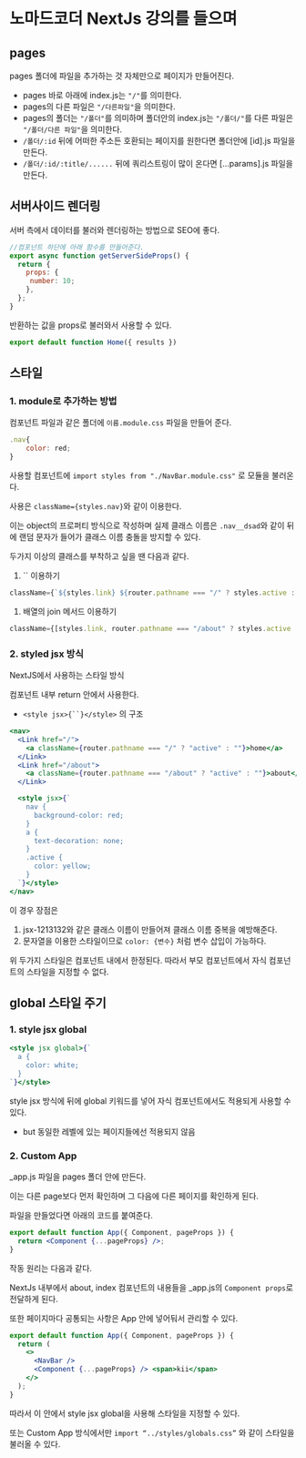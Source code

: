 # 노마드코더 NextJs 강의를 들으며

## pages

pages 폴더에 파일을 추가하는 것 자체만으로 페이지가 만들어진다.

- pages 바로 아래에 index.js는 `"/"`를 의미한다.
- pages의 다른 파일은 `"/다른파일"`을 의미한다.
- pages의 폴더는 `"/폴더"`를 의미하며 폴더안의 index.js는 `"/폴더/"`를 다른 파일은 `"/폴더/다른 파일"`을 의미한다.
- `/폴더/:id` 뒤에 어떠한 주소든 호환되는 페이지를 원한다면 폴더안에 [id].js 파일을 만든다.
- `/폴더/:id/:title/......` 뒤에 쿼리스트링이 많이 온다면 [...params].js 파일을 만든다.

## 서버사이드 렌더링

서버 측에서 데이터를 불러와 렌더링하는 방법으로 SEO에 좋다.

```jsx
//컴포넌트 하단에 아래 함수를 만들어준다.
export async function getServerSideProps() {
  return {
    props: {
     number: 10;
    },
  };
}
```

반환하는 값을 props로 불러와서 사용할 수 있다.

```jsx
export default function Home({ results })
```

## 스타일

### 1. module로 추가하는 방법

컴포넌트 파일과 같은 폴더에 `이름.module.css` 파일을 만들어 준다.

```jsx
.nav{
	color: red;
}
```

사용할 컴포넌트에 `import styles from "./NavBar.module.css"` 로 모듈을 불러온다.

사용은 `className={styles.nav}`와 같이 이용한다.

이는 object의 프로퍼티 방식으로 작성하며 실제 클래스 이름은 `.nav__dsad`와 같이 뒤에 랜덤 문자가 들어가 클래스 이름 충돌을 방지할 수 있다.

두가지 이상의 클래스를 부착하고 싶을 땐 다음과 같다.

1. `` 이용하기

```jsx
className={`${styles.link} ${router.pathname === "/" ? styles.active : ""}`
```

1. 배열의 join 메서드 이용하기

```jsx
className={[styles.link, router.pathname === "/about" ? styles.active : ""].join(" ")}
```

### 2. styled jsx 방식

NextJS에서 사용하는 스타일 방식

컴포넌트 내부 return 안에서 사용한다.

- ` <style jsx>{``}</style> ` 의 구조

```jsx
<nav>
  <Link href="/">
    <a className={router.pathname === "/" ? "active" : ""}>home</a>
  </Link>
  <Link href="/about">
    <a className={router.pathname === "/about" ? "active" : ""}>about</a>
  </Link>

  <style jsx>{`
    nav {
      background-color: red;
    }
    a {
      text-decoration: none;
    }
    .active {
      color: yellow;
    }
  `}</style>
</nav>
```

이 경우 장점은

1.  jsx-1213132와 같은 클래스 이름이 만들어져 클래스 이름 중복을 예방해준다.
2.  문자열을 이용한 스타일이므로 `color: {변수}` 처럼 변수 삽입이 가능하다.

위 두가지 스타일은 컴포넌트 내에서 한정된다. 따라서 부모 컴포넌트에서 자식 컴포넌트의 스타일을 지정할 수 없다.

## global 스타일 주기

### 1. style jsx global

```jsx
<style jsx global>{`
  a {
    color: white;
  }
`}</style>
```

style jsx 방식에 뒤에 global 키워드를 넣어 자식 컴포넌트에서도 적용되게 사용할 수 있다.

- but 동일한 레벨에 있는 페이지들에선 적용되지 않음

### 2. Custom App

\_app.js 파일을 pages 폴더 안에 만든다.

이는 다른 page보다 먼저 확인하며 그 다음에 다른 페이지를 확인하게 된다.

파일을 만들었다면 아래의 코드를 붙여준다.

```jsx
export default function App({ Component, pageProps }) {
  return <Component {...pageProps} />;
}
```

작동 원리는 다음과 같다.

NextJs 내부에서 about, index 컴포넌트의 내용들을 \_app.js의 `Component props`로 전달하게 된다.

또한 페이지마다 공통되는 사항은 App 안에 넣어둬서 관리할 수 있다.

```jsx
export default function App({ Component, pageProps }) {
  return (
    <>
      <NavBar />
      <Component {...pageProps} /> <span>kii</span>
    </>
  );
}
```

따라서 이 안에서 style jsx global을 사용해 스타일을 지정할 수 있다.

또는 Custom App 방식에서만 `import “../styles/globals.css”` 와 같이 스타일을 불러올 수 있다.
